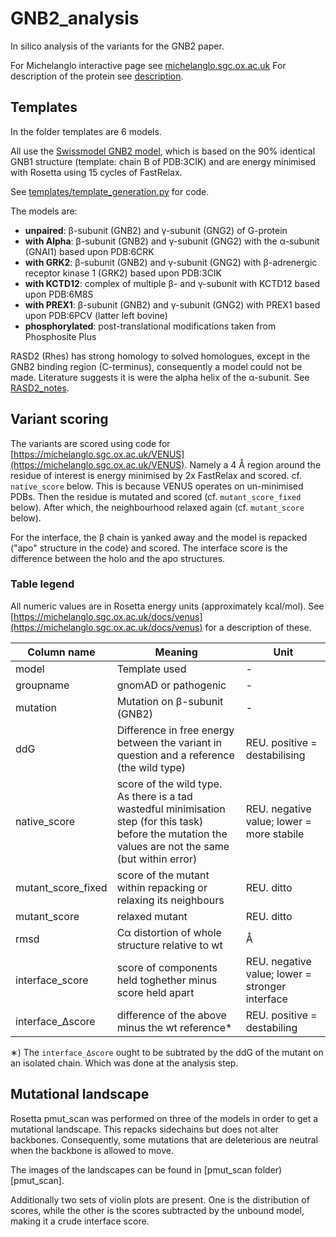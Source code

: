 # GNB2_analysis
In silico analysis of the variants for the GNB2 paper.

For Michelanglo interactive page see [michelanglo.sgc.ox.ac.uk](https://michelanglo.sgc.ox.ac.uk/data/2eaec78d-d920-4a92-9780-251f14996b68)
For description of the protein see [description](description.md).

## Templates

In the folder templates are 6 models.

All use the [Swissmodel GNB2 model](https://swissmodel.expasy.org/repository/5e5058728fd6f9e51e1ef5bc.pdb), 
which is based on the 90% identical GNB1 structure (template: chain B of PDB:3CIK)
and are energy minimised with Rosetta using 15 cycles of FastRelax.

See [templates/template_generation.py](templates/template_generation.py) for code.

The models are:

* **unpaired**: β-subunit (GNB2) and γ-subunit (GNG2) of G-protein
* **with Alpha**: β-subunit (GNB2) and γ-subunit (GNG2) with the α-subunit (GNAI1) based upon PDB:6CRK
* **with GRK2**: β-subunit (GNB2) and γ-subunit (GNG2) with β-adrenergic receptor kinase 1 (GRK2) based upon PDB:3CIK
* **with KCTD12**: complex of multiple β- and γ-subunit with KCTD12 based upon PDB:6M8S
* **with PREX1**: β-subunit (GNB2) and γ-subunit (GNG2)  with PREX1 based upon PDB:6PCV (latter left bovine)
* **phosphorylated**: post-translational modifications taken from Phosphosite Plus

RASD2 (Rhes) has strong homology to solved homologues, except in the GNB2 binding region (C-terminus),
consequently a model could not be made. Literature suggests it is were the alpha helix of the α-subunit.
See [RASD2_notes](RASD2/RASD2_notes.md).

## Variant scoring

The variants are scored using code for [https://michelanglo.sgc.ox.ac.uk/VENUS](https://michelanglo.sgc.ox.ac.uk/VENUS).
Namely a 4 &Aring; region around the residue of interest is energy minimised by 2x FastRelax and scored. cf. `native_score` below.
This is because VENUS operates on un-minimised PDBs.
Then the residue is mutated and scored (cf. `mutant_score_fixed` below).
After which, the neighbourhood relaxed again (cf. `mutant_score` below).


For the interface, the &beta; chain is yanked away and the model is repacked ("apo" structure in the code) and scored.
The interface score is the difference between the holo and the apo structures.

### Table legend

All numeric values are in Rosetta energy units (approximately kcal/mol).
See [https://michelanglo.sgc.ox.ac.uk/docs/venus](https://michelanglo.sgc.ox.ac.uk/docs/venus) for a description of these.

| Column name | Meaning | Unit |
| ---- | ---- | ---- | 
| model | Template used | - |
| groupname	| gnomAD or pathogenic | - |
| mutation	| Mutation on β-subunit (GNB2) | - |
| ddG | Difference in free energy between the variant in question and a reference (the wild type) | REU. positive = destabilising |
| native_score	| score of the wild type. As there is a tad wastedful minimisation step (for this task) before the mutation the values are not the same (but within error) |  REU. negative value; lower = more stabile |
| mutant_score_fixed | score of the mutant within repacking or relaxing its neighbours |  REU. ditto |
| mutant_score | relaxed mutant |  REU. ditto |
| rmsd | C&alpha; distortion of whole structure relative to wt | &Aring; |
| interface_score | score of components held toghether minus score held apart | REU. negative value; lower = stronger interface |
| interface_Δscore	| difference of the above minus the wt reference* | REU. positive = destabiling |

&lowast;) The `interface_Δscore` ought to be subtrated by the ddG of the mutant on an isolated chain. Which was done at the analysis step.

## Mutational landscape

Rosetta pmut_scan was performed on three of the models in order to get a mutational landscape. This repacks sidechains but does not alter backbones.
Consequently, some mutations that are deleterious are neutral when the backbone is allowed to move.

The images of the landscapes can be found in [pmut_scan folder)[pmut_scan].

Additionally two sets of violin plots are present. One is the distribution of scores, while the other is the scores subtracted by the unbound model, making it a crude interface score.
